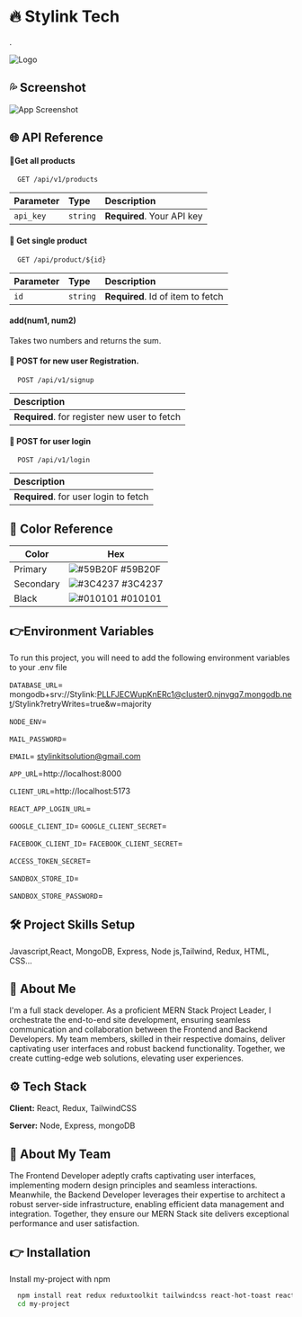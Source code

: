 
# 🔥 Stylink Tech



.


![Logo](https://i.ibb.co/CBHP7JH/transparent-3.png)



## 💦 Screenshot
![App Screenshot](https://i.ibb.co/Z6xB7K9/stylink.png)


## 🌐 API Reference

#### 🔗Get all products

```http
  GET /api/v1/products
```

| Parameter | Type     | Description                |
| :-------- | :------- | :------------------------- |
| `api_key` | `string` | **Required**. Your API key |

#### 🔗 Get single product

```http
  GET /api/product/${id}
```

| Parameter | Type     | Description                       |
| :-------- | :------- | :-------------------------------- |
| `id`      | `string` | **Required**. Id of item to fetch |

#### add(num1, num2)

Takes two numbers and returns the sum.


#### 🔗 POST for new user Registration.

```http
  POST /api/v1/signup
```

| Description                                  |
| :------------------------------------------- |
| **Required**. for register new user to fetch |

#### 🔗 POST for user login

```http
  POST /api/v1/login
```

| Description                           |
| :------------------------------------ |
| **Required**. for user login to fetch |
## 🌈 Color Reference

| Color           | Hex                                                              |
| --------------- | ---------------------------------------------------------------- |
|  Primary   | ![#59B20F](https://via.placeholder.com/10/59B20F?text=+) #59B20F|
|  Secondary  | ![#3C4237](https://via.placeholder.com/10/3C4237?text=+) #3C4237|
|  Black| ![#010101](https://via.placeholder.com/10/010101?text=+) #010101|

## 👉Environment Variables

To run this project, you will need to add the following environment variables to your .env file


`DATABASE_URL`= mongodb+srv://Stylink:PLLFJECWupKnERc1@cluster0.njnvgq7.mongodb.net/Stylink?retryWrites=true&w=majority

`NODE_ENV`=

`MAIL_PASSWORD`=

`EMAIL`= stylinkitsolution@gmail.com

`APP_UR`L=http://localhost:8000

`CLIENT_URL`=http://localhost:5173

`REACT_APP_LOGIN_URL`=

`GOOGLE_CLIENT_ID`=
`GOOGLE_CLIENT_SECRET`=

`FACEBOOK_CLIENT_ID`=
`FACEBOOK_CLIENT_SECRET`=

`ACCESS_TOKEN_SECRET`=

`SANDBOX_STORE_ID`=

`SANDBOX_STORE_PASSWORD`=


## 🛠 Project Skills Setup

Javascript,React, MongoDB, Express, Node js,Tailwind, Redux, HTML, CSS...


## 🤵 About Me

I'm a full stack developer. As a proficient MERN Stack Project Leader, I orchestrate the end-to-end site development, ensuring seamless communication and collaboration between the Frontend and Backend Developers. My team members, skilled in their respective domains, deliver captivating user interfaces and robust backend functionality. Together, we create cutting-edge web solutions, elevating user experiences.


## ⚙️ Tech Stack

**Client:** React, Redux, TailwindCSS

**Server:** Node, Express, mongoDB


## 👥 About My Team

The Frontend Developer adeptly crafts captivating user interfaces, implementing modern design principles and seamless interactions. Meanwhile, the Backend Developer leverages their expertise to architect a robust server-side infrastructure, enabling efficient data management and integration. Together, they ensure our MERN Stack site delivers exceptional performance and user satisfaction.
## 👉 Installation

Install my-project with npm

```bash
  npm install reat redux reduxtoolkit tailwindcss react-hot-toast react-toastify sweetalert react-icons axios nodemailer mongoose mongodb express nodemon jwt bcrypt
  cd my-project
```

    
